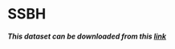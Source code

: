 # SSBH
***This dataset can be downloaded from this [link](https://drive.google.com/drive/folders/1551nlQeoTB8cBbvT362jnfz70GOhIfU5?usp=sharing"SSBH" "Google Drive link")***

